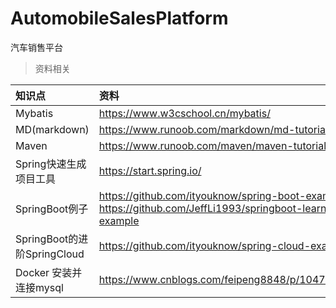 # AutomobileSalesPlatform
汽车销售平台





> 资料相关

|知识点|资料|
|:---|:---|
|Mybatis| https://www.w3cschool.cn/mybatis/|
| MD(markdown)  | https://www.runoob.com/markdown/md-tutorial.html|
| Maven |https://www.runoob.com/maven/maven-tutorial.html|
|Spring快速生成项目工具| https://start.spring.io/|
| SpringBoot例子 | https://github.com/ityouknow/spring-boot-examples https://github.com/JeffLi1993/springboot-learning-example|
| SpringBoot的进阶SpringCloud |https://github.com/ityouknow/spring-cloud-examples|
|Docker 安装并连接mysql| https://www.cnblogs.com/feipeng8848/p/10470655.html|